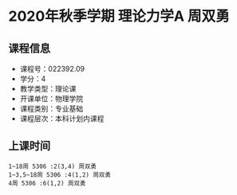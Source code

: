 # 2020年秋季学期 理论力学A 周双勇






## 课程信息

- 课程号：022392.09
- 学分：4
- 教学类型：理论课
- 开课单位：物理学院
- 课程类别：专业基础
- 课程层次：本科计划内课程

## 上课时间

```
1~18周 5306 :2(3,4) 周双勇
1~3,5~18周 5306 :4(1,2) 周双勇
4周 5306 :6(1,2) 周双勇
```

